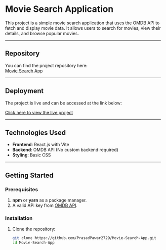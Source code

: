 # Movie Search Application

This project is a simple movie search application that uses the OMDB API to fetch and display movie data. It allows users to search for movies, view their details, and browse popular movies.

---

## **Repository**
You can find the project repository here:  
[Movie Search App](https://github.com/PrasadPawar2729/Movie-Search-App.git)

---

## Deployment
The project is live and can be accessed at the link below:

[Click here to view the live project](hhttps://movie-search-app-36y8.vercel.app/)


---
## **Technologies Used**
- **Frontend**: React.js with Vite
- **Backend**: OMDB API (No custom backend required)
- **Styling**: Basic CSS

---

## **Getting Started**

### **Prerequisites**
1. **npm** or **yarn** as a package manager.
2. A valid API key from [OMDB API](https://www.omdbapi.com/).

### **Installation**
1. Clone the repository:
   ```bash
   git clone https://github.com/PrasadPawar2729/Movie-Search-App.git
   cd Movie-Search-App

